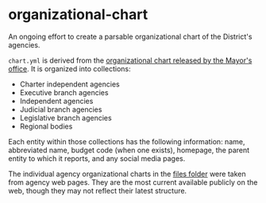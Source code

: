 # organizational-chart

An ongoing effort to create a parsable organizational chart of the District's agencies.

`chart.yml` is derived from the [organizational chart released by the Mayor's office](https://github.com/DCgov/organizational-chart/tree/master/files/mayor.dc.gov). It is organized into collections:

* Charter independent agencies
* Executive branch agencies
* Independent agencies
* Judicial branch agencies
* Legislative branch agencies
* Regional bodies

Each entity within those collections has the following information: name, abbreviated name, budget code (when one exists), homepage, the parent entity to which it reports, and any social media pages.

The individual agency organizational charts in the [files folder](https://github.com/DCgov/organizational-chart/tree/master/files) were taken from agency web pages. They are the most current available publicly on the web, though they may not reflect their latest structure.

